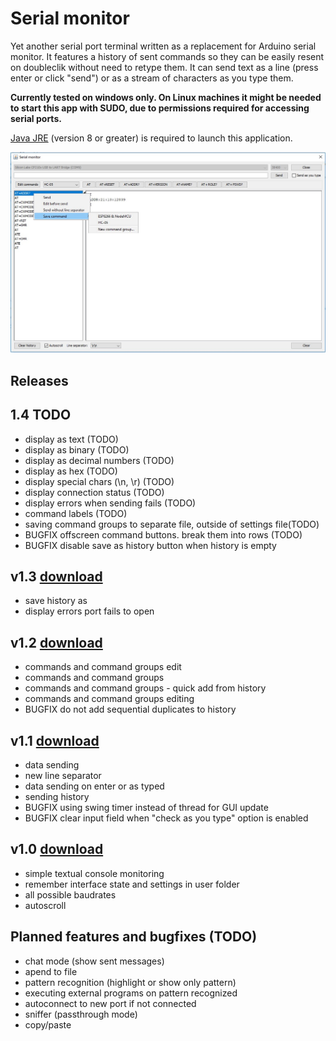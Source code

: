 # Serial monitor

Yet another serial port terminal written as a replacement for Arduino serial monitor. 
It features a history of sent commands so they can be easily resent on doubleclik without 
need to retype them. It can send text as a line (press enter or click "send") or as a stream of characters 
as you type them.

**Currently tested on windows only. On Linux machines it might be needed to start this app with SUDO, 
due to permissions required for accessing serial ports.**

[Java JRE](https://java.com/en/download/) (version 8 or greater) is required to launch this application.

![Screenshot](https://raw.githubusercontent.com/jokam85/serialmonitor/master/docs/Screenshot_1_2.jpg)

## Releases

## 1.4 TODO
* display as text (TODO)
* display as binary (TODO)
* display as decimal numbers (TODO)
* display as hex (TODO)
* display special chars (\n, \r) (TODO)
* display connection status (TODO)
* display errors when sending fails (TODO)
* command labels (TODO)
* saving command groups to separate file, outside of settings file(TODO)
* BUGFIX offscreen command buttons. break them into rows (TODO)
* BUGFIX disable save as history button when history is empty

## v1.3 [download](https://github.com/jokam85/serialmonitor/releases/download/v1.3/serialmonitor.jar)
* save history as
* display errors port fails to open

## v1.2 [download](https://github.com/jokam85/serialmonitor/releases/download/v1.2/serialmonitor.jar)
* commands and command groups edit
* commands and command groups
* commands and command groups - quick add from history
* commands and command groups editing
* BUGFIX do not add sequential duplicates to history

## v1.1 [download](https://github.com/jokam85/serialmonitor/releases/download/v1.1/serialmonitor.jar)
* data sending
* new line separator
* data sending on enter or as typed
* sending history
* BUGFIX using swing timer instead of thread for GUI update
* BUGFIX clear input field when "check as you type" option is enabled

## v1.0 [download](https://github.com/jokam85/serialmonitor/releases/download/v1.0/serialmonitor.jar)
* simple textual console monitoring
* remember interface state and settings in user folder
* all possible baudrates
* autoscroll

## Planned features and bugfixes (TODO)
* chat mode (show sent messages)
* apend to file
* pattern recognition (highlight or show only pattern)
* executing external programs on pattern recognized
* autoconnect to new port if not connected
* sniffer (passthrough mode)
* copy/paste

